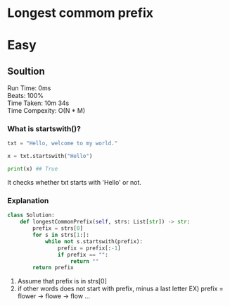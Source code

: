 
Longest commom prefix
=========
# Easy
## Soultion
Run Time: 0ms    
Beats: 100%    
Time Taken: 10m 34s    
Time Compexity: O(N * M)  

### What is startswith()?
```python
txt = "Hello, welcome to my world."

x = txt.startswith("Hello")

print(x) ## True
```
It checks whether txt starts with 'Hello' or not.  

### Explanation
```python
class Solution:
    def longestCommonPrefix(self, strs: List[str]) -> str:
        prefix = strs[0]
        for s in strs[1:]:
            while not s.startswith(prefix):
                prefix = prefix[:-1]
                if prefix == "":
                    return ""
        return prefix
```

1. Assume that prefix is in strs[0]   
2. if other words does not start with prefix, minus a last letter
EX) prefix = flower -> flowe -> flow ...     

